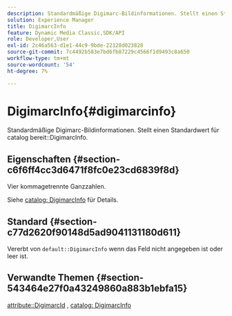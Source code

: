 ```yaml
---
description: Standardmäßige Digimarc-Bildinformationen. Stellt einen Standardwert für den Katalog DigimarcInfo bereit.
solution: Experience Manager
title: DigimarcInfo
feature: Dynamic Media Classic,SDK/API
role: Developer,User
exl-id: 2c46a563-d1e1-44c9-9bde-22128d023828
source-git-commit: 7c4492b583e7bd6fb87229c4566f1d9493c8a650
workflow-type: tm+mt
source-wordcount: '54'
ht-degree: 7%

---
```


# DigimarcInfo{#digimarcinfo}

Standardmäßige Digimarc-Bildinformationen. Stellt einen Standardwert für catalog bereit::DigimarcInfo.

## Eigenschaften {#section-c6f6ff4cc3d6471f8fc0e23cd6839f8d}

Vier kommagetrennte Ganzzahlen.

Siehe [catalog: DigimarcInfo](/help/aem-is-ir-api/is-api/image-catalog/image-serving-api-ref/c-image-catalog-reference/c-image-svg-data-reference/c-image-data-reference/r-digimarcinfo-cat.md) für Details.

## Standard {#section-c77d2620f90148d5ad9041131180d611}

Vererbt von `default::DigimarcInfo` wenn das Feld nicht angegeben ist oder leer ist.

## Verwandte Themen {#section-543464e27f0a43249860a883b1ebfa15}

[attribute::DigimarcId](../../../../../is-api/image-catalog/image-serving-api-ref/c-image-catalog-reference/c-attributes-reference/r-digimarcid.md#reference-33e3eca7f1874510904e5c8645cecd68) , [catalog: DigimarcInfo](../../../../../is-api/image-catalog/image-serving-api-ref/c-image-catalog-reference/c-image-svg-data-reference/c-image-data-reference/r-digimarcinfo-cat.md#reference-4925764ed683466bb7af4b807c86f8ba)
